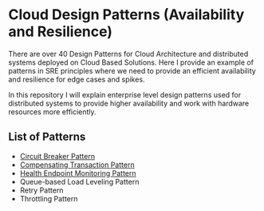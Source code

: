 # Cloud Design Patterns (Availability and Resilience)
There are over 40 Design Patterns for Cloud Architecture and distributed systems deployed on Cloud 
Based Solutions. Here I provide an example of patterns in SRE principles where we need to provide 
an efficient availability and resilience for edge cases and spikes.

In this repository I will explain enterprise level design patterns used for distributed systems to 
provide higher availability and work with hardware resources more efficiently.

## List of Patterns
* [Circuit Breaker Pattern](https://github.com/neg0/cloud-design-patterns/tree/master/src/CircuitBreaker)
* [Compensating Transaction Pattern](https://github.com/neg0/cloud-design-patterns/tree/master/src/CompensatingTransaction)
* [Health Endpoint Monitoring Pattern](https://github.com/neg0/cloud-design-patterns/tree/master/src/HealthEndpointMonitoring)
* Queue-based Load Leveling Pattern
* Retry Pattern
* Throttling Pattern